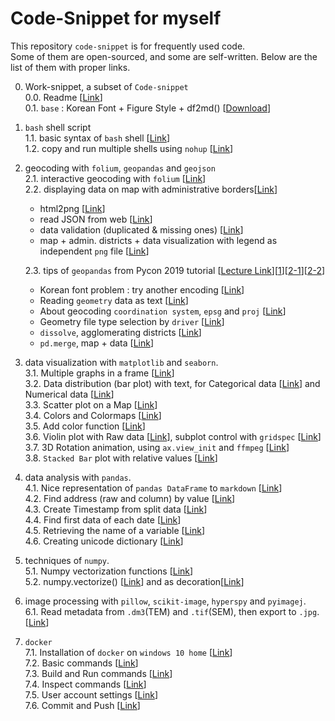# Code-Snippet for myself
This repository `code-snippet` is for frequently used code.  
Some of them are open-sourced, and some are self-written.
Below are the list of them with proper links.


0. Work-snippet, a subset of `Code-snippet`  
  0.0. Readme [[Link](https://github.com/jehyunlee/code-snippet/blob/master/0_work-snippet/Readme.md)]    
  0.1. `base` : Korean Font + Figure Style + df2md() [[Download](https://github.com/jehyunlee/code-snippet/blob/master/0_work-snippet/pegab/pegab.py)]  


1. `bash` shell script  
  1.1. basic syntax of `bash` shell  [[Link](http://pyrasis.com/book/DockerForTheReallyImpatient/Chapter04)]    
  1.2. copy and run multiple shells using `nohup` [[Link](https://github.com/jehyunlee/code-snippet/blob/master/bash/copy_and_run.md)] 
  
2. geocoding with `folium`, `geopandas` and `geojson`  
  2.1. interactive geocoding with `folium` [<a href='https://github.com/jehyunlee/code-snippet/blob/master/1_folium_geojson/190712_folium_geojson.md'>Link</a>]  
  2.2. displaying data on map with administrative borders[<a href='https://github.com/jehyunlee/code-snippet/blob/master/1_folium_geojson/geopandas/data_on_map/190914_DaejeonMap.md'>Link</a>]  
    * html2png [<a href='https://github.com/jehyunlee/code-snippet/blob/master/1_folium_geojson/geopandas/data_on_map/190914_DaejeonMap.md#12-function-capture-html-to-png'>Link</a>]   
    * read JSON from web [<a href='https://github.com/jehyunlee/code-snippet/blob/master/1_folium_geojson/geopandas/data_on_map/190914_DaejeonMap.md#221-function--load-json-from-web'>Link</a>]  
    * data validation (duplicated & missing ones) [<a href='https://github.com/jehyunlee/code-snippet/blob/master/1_folium_geojson/geopandas/data_on_map/190914_DaejeonMap.md#223-data-validataion'>Link</a>]  
    * map + admin. districts + data visualization with legend as independent `png` file [<a href='https://github.com/jehyunlee/code-snippet/blob/master/1_folium_geojson/geopandas/data_on_map/190914_DaejeonMap.md#33-function--map--admistrative-districts--data--customized-colormap'>Link</a>]     

    2.3. tips of `geopandas` from Pycon 2019 tutorial [<a href='https://www.notion.so/rollinstar/Python-cc8a370daf784bf9b084ca06a37c5a1e'>Lecture Link</a>][<a href='https://github.com/jehyunlee/code-snippet/blob/master/1_folium_geojson/geopandas/pycon2019tutorial/1/lecture1.md'>1</a>][<a href='https://github.com/jehyunlee/code-snippet/blob/master/1_folium_geojson/geopandas/pycon2019tutorial/2-1/lecture2-1.md'>2-1</a>][<a href='https://github.com/jehyunlee/code-snippet/blob/master/1_folium_geojson/geopandas/pycon2019tutorial/2-2/lecture2-2.md'>2-2</a>]  
    * Korean font problem : try another encoding [<a href='https://github.com/jehyunlee/code-snippet/blob/master/1_folium_geojson/geopandas/pycon2019tutorial/1/lecture1.md#tip-%ED%95%9C%EA%B8%80%EC%9D%B4-%EA%B9%A8%EC%A7%88-%EA%B2%BD%EC%9A%B0-gpdread_file%EC%9D%98-encoding-%EC%98%B5%EC%85%98-%EB%B3%80%EA%B2%BD'>Link</a>]
    * Reading `geometry` data as text [<a href='https://github.com/jehyunlee/code-snippet/blob/master/1_folium_geojson/geopandas/pycon2019tutorial/1/lecture1.md#tip-geometry%EC%9D%98-%ED%98%95%EC%83%81%EC%9D%B4-%EC%95%84%EB%8B%8C-%EA%B0%92%EC%9D%84-%ED%99%95%EC%9D%B8%ED%95%98%EA%B3%A0-%EC%8B%B6%EC%9C%BC%EB%A9%B4-%EB%B2%94%EC%9C%84%EB%A1%9C-%ED%98%B8%EC%B6%9C'>Link</a>]
    * About geocoding `coordination system`, `epsg` and `proj` [<a href='https://github.com/jehyunlee/code-snippet/blob/master/1_folium_geojson/geopandas/pycon2019tutorial/1/lecture1.md#tip-%ED%95%9C%EA%B5%AD%EC%9D%98-%EC%A3%BC%EC%9A%94-%EC%A2%8C%ED%91%9C%EA%B3%84-%EB%B0%8F-proj4-%EC%9D%B8%EC%9E%90-%EC%A0%95%EB%A6%AC'>Link</a>]
    * Geometry file type selection by `driver` [<a href='https://github.com/jehyunlee/code-snippet/blob/master/1_folium_geojson/geopandas/pycon2019tutorial/1/lecture1.md#tip-geodataframe-%EC%A0%80%EC%9E%A5-%ED%98%95%EC%8B%9D%EC%9D%84-%EB%B0%94%EA%BF%80-%EB%95%8C%EB%8A%94-driver-%EC%82%AC%EC%9A%A9'>Link</a>]  
    * `dissolve`, agglomerating districts [[Link](https://github.com/jehyunlee/code-snippet/blob/master/1_folium_geojson/geopandas/pycon2019tutorial/2-1/lecture2-1.md#dissolve%EB%A5%BC-%EC%9D%B4%EC%9A%A9%ED%95%B4-%ED%96%89%EC%A0%95%EB%8F%99---%EC%8B%9C%EA%B5%B0%EA%B5%AC-%EC%A7%80%EB%8F%84-%EB%8D%B0%EC%9D%B4%ED%84%B0-%EB%A7%8C%EB%93%A4%EA%B8%B0)]  
    * `pd.merge`, map + data [[Link](https://github.com/jehyunlee/code-snippet/blob/master/1_folium_geojson/geopandas/pycon2019tutorial/2-2/lecture2-2.md)]



  
3. data visualization with `matplotlib` and `seaborn`.  
3.1. Multiple graphs in a frame [<a href='https://github.com/jehyunlee/code-snippet/blob/master/2_matplotlib/wind_analysis/WindAnalysis.md'>Link</a>]  
3.2. Data distribution (bar plot) with text, for Categorical data [<a href='https://github.com/jehyunlee/code-snippet/blob/master/2_matplotlib/distrib_map/distrib_map.md#22111-categorical-data'>Link</a>] and Numerical data [<a href='https://github.com/jehyunlee/code-snippet/blob/master/2_matplotlib/distrib_map/distrib_map.md#22112-numerical-data'>Link</a>]  
3.3. Scatter plot on a Map [<a href='https://github.com/jehyunlee/code-snippet/blob/master/2_matplotlib/distrib_map/distrib_map.md#2212-%EB%8D%B0%EC%9D%B4%ED%84%B0-%EA%B3%B5%EA%B0%84-%EB%B6%84%ED%8F%AC-%EB%B6%84%EC%84%9D'>Link</a>]  
3.4. Colors and Colormaps [<a href='https://github.com/jehyunlee/code-snippet/blob/master/2_matplotlib/colors/colors_and_maps.md'>Link</a>]  
3.5. Add color function [<a href='https://github.com/jehyunlee/code-snippet/blob/master/2_matplotlib/add_color/add_color.md'>Link</a>]  
3.6. Violin plot with Raw data [<a href='https://github.com/jehyunlee/code-snippet/blob/master/2_matplotlib/violin_raw/violin_raw.md#322-violin-plot-with-scatter--line-plot--raw-data'>Link</a>], subplot control with `gridspec` [<a href='https://github.com/jehyunlee/code-snippet/blob/master/2_matplotlib/violin_raw/violin_raw.md#321-violin-plot-hysteresis-on-and-off'>Link</a>]  
3.7. 3D Rotation animation, using `ax.view_init` and `ffmpeg` [[Link](https://github.com/jehyunlee/code-snippet/blob/master/2_matplotlib/ani_rotation/ani_rotation.md)]  
3.8. `Stacked Bar` plot with relative values [[Link](https://github.com/jehyunlee/code-snippet/blob/master/2_matplotlib/stacked_bar/summary.md)]
  
4. data analysis with `pandas`.  
4.1. Nice representation of `pandas DataFrame` to `markdown` [<a href='https://github.com/jehyunlee/code-snippet/blob/master/3_pandas/df2md/df2md.md'>Link</a>]  
4.2. Find address (raw and column) by value [<a href='https://github.com/jehyunlee/code-snippet/blob/master/3_pandas/find_address_by_value.md#find-address-column-row-by-value'>Link</a>]  
4.3. Create Timestamp from split data [<a href='https://github.com/jehyunlee/code-snippet/blob/master/3_pandas/IEC61400.md#6-create-timestamp-from-split-data'>Link</a>]  
4.4. Find first data of each date [<a href='https://github.com/jehyunlee/code-snippet/blob/master/3_pandas/IEC61400.md#8-first-data-of-each-date'>Link</a>]  
4.5. Retrieving the name of a variable [[Link](https://github.com/jehyunlee/code-snippet/blob/master/3_pandas/varname.md)]  
4.6. Creating unicode dictionary [[Link](https://github.com/jehyunlee/code-snippet/blob/master/3_pandas/unicode_json.py)]

5. techniques of `numpy`.  
5.1. Numpy vectorization functions [<a href='https://github.com/jehyunlee/code-snippet/blob/master/4_numpy/vectorize.md'>Link</a>]  
5.2. numpy.vectorize() [<a href='https://github.com/jehyunlee/code-snippet/blob/master/4_numpy/numpy_vectorize.md'>Link</a>] and as decoration[<a href='https://github.com/jehyunlee/code-snippet/blob/master/4_numpy/numpy_vectorize.md#-numpyvectorize-as-decoration'>Link</a>]

6. image processing with `pillow`, `scikit-image`, `hyperspy` and `pyimagej`.  
6.1. Read metadata from `.dm3`(TEM) and `.tif`(SEM), then export to `.jpg`. [[Link](https://github.com/jehyunlee/image_processing/blob/master/meta2jpg/dm3_to_metajpg_190625.md)]

7. `docker`  
7.1. Installation of `docker` on `windows 10 home` [[Link](https://github.com/jehyunlee/docker/blob/master/Win10Home/text.md)]  
7.2. Basic commands [[Link](https://github.com/jehyunlee/code-snippet/blob/master/5_docker/01_basic.md)]  
7.3. Build and Run commands [[Link](https://github.com/jehyunlee/code-snippet/blob/master/5_docker/02_build.md)]  
7.4. Inspect commands [[Link](https://github.com/jehyunlee/code-snippet/blob/master/5_docker/03_inspect.md)]  
7.5. User account settings [[Link](https://github.com/jehyunlee/code-snippet/blob/master/5_docker/04_account.md)]  
7.6. Commit and Push [[Link](https://github.com/jehyunlee/code-snippet/blob/master/5_docker/05_commit.md)]  

